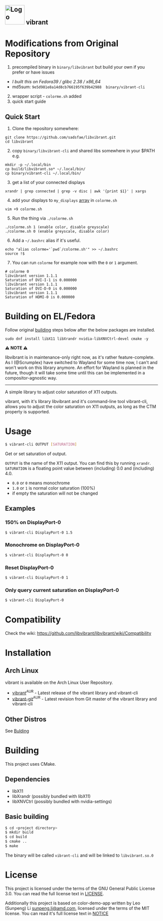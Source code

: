 <img src="assets/vibrant.svg" width="64" alt="Logo" title="vibrant Logo"> vibrant
-------
# Modifications from Original Repository

1) precompiled binary in `binary/libvibrant` but build your own if you prefer or
have issues
  - _I built this on Fedora39 / glibc 2.38 / x86_64_
  - md5sum: `9e5d981e8a14d8cb766195f639b42988  binary/vibrant-cli`
2) wrapper script - `colorme.sh` added
3) quick start guide

## Quick Start

1) Clone the repository somewhere:

```
git clone https://github.com/sadsfae/libvibrant.git
cd libvibrant
```

2) copy `binary/libvibrant-cli` and shared libs somewhere in your $PATH e.g.
```
mkdir -p ~/.local/bin
cp build/libvibrant.so* ~/.local/bin/
cp binary/vibrant-cli ~/.local/bin/
```

3) get a list of your connected displays
```
xrandr | grep connected | grep -v disc | awk '{print $1}' | xargs
```

4) add your displays to `my_displays` [array](https://github.com/sadsfae/libvibrant/blob/main/colorme.sh#L9) in `colorme.sh`

```
vim +9 colorme.sh
```

5) Run the thing via `./colorme.sh`
```
./colorme.sh 1 (enable color, disable greyscale)
./colorme.sh 0 (enable greyscale, disable color)
```

6) Add a `~/.bashrc` alias if it's useful.

```
echo "alias colorme='`pwd`/colorme.sh'" >> ~/.bashrc
source !$
```

7)  You can run `colorme` for example now with the `0` or `1` argument.

```
# colorme 0
libvibrant version 1.1.1
Saturation of DVI-I-1 is 0.000000
libvibrant version 1.1.1
Saturation of DVI-D-0 is 0.000000
libvibrant version 1.1.1
Saturation of HDMI-0 is 0.000000
```

# Building on EL/Fedora
Follow original [building](#basic-building) steps below after the below packages
are installed.

```
sudo dnf install libX11 libXrandr nvidia-libXNVCtrl-devel cmake -y
```

**:warning: NOTE :warning:**

libvibrant is in maintenance-only right now, as it's rather feature-complete.
As I (@Scrumplex) have switched to Wayland for some time now, I can't and won't work on this library anymore.
An effort for Wayland is planned in the future, though it will take some time until this can be implemented in a compositor-agnostic way.

---

A simple library to adjust color saturation of X11 outputs.

vibrant, with it's library libvibrant and it's command-line tool vibrant-cli, allows you to adjust the color saturation on X11 outputs, as long as the CTM property is supported.

# Usage
```bash
$ vibrant-cli OUTPUT [SATURATION]
```
Get or set saturation of output.

`OUTPUT` is the name of the X11 output. You can find this by running `xrandr`.
`SATURATION` is a floating point value between (including) 0.0 and (including) 4.0.
- `0.0` or `0` means monochrome
- `1.0` or `1` is normal color saturation (100%)
- if empty the saturation will not be changed

## Examples
### 150% on DisplayPort-0
```bash
$ vibrant-cli DisplayPort-0 1.5
```

### Monochrome on DisplayPort-0
```bash
$ vibrant-cli DisplayPort-0 0
```

### Reset DisplayPort-0
```bash
$ vibrant-cli DisplayPort-0 1
```

### Only query current saturation on DisplayPort-0
```bash
$ vibrant-cli DisplayPort-0
```

# Compatibility
Check the wiki: https://github.com/libvibrant/libvibrant/wiki/Compatibility

# Installation
## Arch Linux
vibrant is available on the Arch Linux User Repository.
- [vibrant](https://aur.archlinux.org/packages/vibrant/)<sup>AUR</sup> - Latest release of the vibrant library and vibrant-cli
- [vibrant-git](https://aur.archlinux.org/packages/vibrant-git/)<sup>AUR</sup> - Latest revision from Git master of the vibrant library and vibrant-cli

## Other Distros
See [Bulding](#Building)

# Building
This project uses CMake.

## Dependencies
- libX11
- libXrandr (possibly bundled with libX11)
- libXNVCtrl (possibly bundled with nvidia-settings)

## Basic building
```bash
$ cd <project directory>
$ mkdir build
$ cd build
$ cmake ..
$ make
```

The binary will be called `vibrant-cli` and will be linked to `libvibrant.so.0`

# License
This project is licensed under the terms of the GNU General Public License 3.0. You can read the full license
text in [LICENSE](LICENSE).

Additionally this project is based on color-demo-app written by Leo (Sunpeng) Li <sunpeng.li@amd.com>, licensed under
the terms of the MIT license. You can read it's full license text in [NOTICE](NOTICE)
